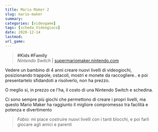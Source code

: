 ```yaml
---
title: Mario Maker 2
slug: mario-maker
summary: 
categories: [videogame]
tags: [scheda_Videogioco]
date: 2020-12-14
lastmod: 
url_game: 
---
```

> **#Kids #Family**   
> *Nintendo Switch* | [supermariomaker.nintendo.com](https://supermariomaker.nintendo.com/)   

Vedere un bambino di 4 anni creare nuovi livelli di videogiochi, posizionando trappole, ostacoli, mostri e monete da raccogliere.. e poi presentartelo sfidandoti a risolverlo, non ha prezzo.

O meglio si, in prezzo ce l'ha, il costo di una Nintendo Switch e schedina.

Ci sono sempre più giochi che permettono di creare i propri livelli, ma questo Mario Maker ha raggiunto il migliore compromesso tra facilità e potenza e divertimento

> *Fabio:*
> mi piace costruire nuovi livelli con i tanti blocchi, e poi farli giocare agli amici e parenti


